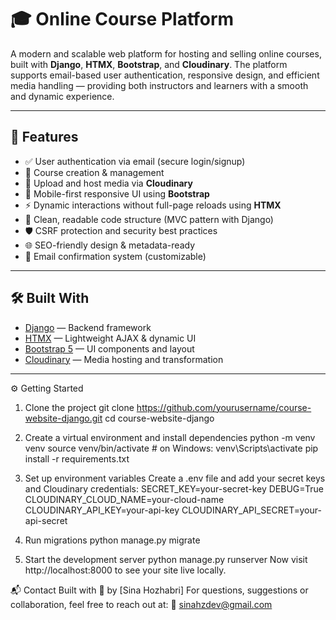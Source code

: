 # 🎓 Online Course Platform

A modern and scalable web platform for hosting and selling online courses, built with **Django**, **HTMX**, **Bootstrap**, and **Cloudinary**. The platform supports email-based user authentication, responsive design, and efficient media handling — providing both instructors and learners with a smooth and dynamic experience.

---

## 🚀 Features

- ✅ User authentication via email (secure login/signup)
- 🎥 Course creation & management
- 📂 Upload and host media via **Cloudinary**
- 📱 Mobile-first responsive UI using **Bootstrap**
- ⚡️ Dynamic interactions without full-page reloads using **HTMX**
- 🧠 Clean, readable code structure (MVC pattern with Django)
- 🛡️ CSRF protection and security best practices
- 🌐 SEO-friendly design & metadata-ready
- 📧 Email confirmation system (customizable)

---

## 🛠️ Built With

- [Django](https://www.djangoproject.com/) — Backend framework
- [HTMX](https://htmx.org/) — Lightweight AJAX & dynamic UI
- [Bootstrap 5](https://getbootstrap.com/) — UI components and layout
- [Cloudinary](https://cloudinary.com/) — Media hosting and transformation
---

⚙️ Getting Started
1. Clone the project
git clone https://github.com/yourusername/course-website-django.git
cd course-website-django

2. Create a virtual environment and install dependencies
python -m venv venv
source venv/bin/activate  # on Windows: venv\Scripts\activate
pip install -r requirements.txt

3. Set up environment variables
Create a .env file and add your secret keys and Cloudinary credentials:
SECRET_KEY=your-secret-key
DEBUG=True
CLOUDINARY_CLOUD_NAME=your-cloud-name
CLOUDINARY_API_KEY=your-api-key
CLOUDINARY_API_SECRET=your-api-secret

4. Run migrations
python manage.py migrate

5. Start the development server
python manage.py runserver
Now visit http://localhost:8000 to see your site live locally.

📬 Contact
Built with 💙 by [Sina Hozhabri]
For questions, suggestions or collaboration, feel free to reach out at:
📧 sinahzdev@gmail.com




